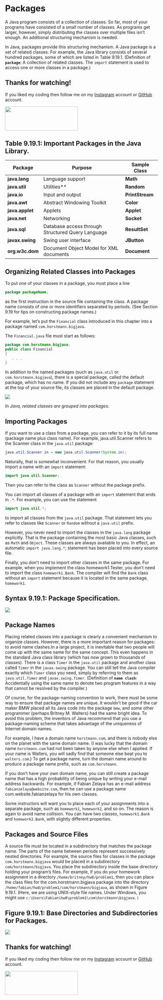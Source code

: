 # Packages
A Java program consists of a collection of classes. So far, most of your programs have consisted of a small number of classes. As programs get larger, however, simply distributing the classes over multiple files isn’t enough. An additional structuring mechanism is needed.

In Java, packages provide this structuring mechanism. A Java package is a set of related classes. For example, the Java library consists of several hundred packages, some of which are listed in Table 9.19.1. (Definition of **`package`**: A collection of related classes. The `import` statement is used to access one or more classes in a package.)




## Thanks for watching!

If you liked my coding then follow me on my [Instagram](https://www.instagram.com/fabianzelayahn/) account or [GitHub](https://github.com/fabianzelaya) account.

<img src="https://ucarecdn.com/d1a85e63-35f9-41d7-b758-ff05742057d1/GitHub_Black_Signature.png" width="240" height="79.63" />

## Table 9.19.1: Important Packages in the Java Library.
| Package | Purpose | Sample Class |
| --- | --- | --- |
| **java.lang** | Language support | **Math** |
| **java.util** | Utilities** | **Random** |
| **java.io** | Input and output | **PrintStream** |
| **java.awt** | Abstract Windowing Toolkit | **Color** |
| **java.applet** | Applets | **Applet** |
| **java.net** | Networking | **Socket** |
| **java.sql** | Database access through Structured Query Language | **ResultSet** |
| **javax.swing** | Swing user interface | **JButton** |
| **org.w3c.dom** | Document Object Model for XML documents	| **Document** |

## Organizing Related Classes into Packages
To put one of your classes in a package, you must place a line
```java
package packageName;
```
as the first instruction in the source file containing the class. A package name consists of one or more identifiers separated by periods. (See Section 9.19 for tips on constructing package names.)

For example, let’s put the `Financial` class introduced in this chapter into a package named `com.horstmann.bigjava.`

The `Financial.java` file must start as follows:
```java
package com.horstmann.bigjava;
public class Financial
{
   . . .
}
```
In addition to the named packages (such as `java.util` or `com.horstmann.bigjava`), there is a special package, called the default package, which has no name. If you did not include any `package` statement at the top of your source file, its classes are placed in the default package.

![](https://zytools.zybooks.com/zyAuthor/BigJavaLateObjects/3/IMAGES/embedded_image_1_b432dc99-b908-4a6a-bb3b-984f1707e451_JNVgKZGRsu2pYUjzCfDE.png)

_In Java, related classes are grouped into packages._

## Importing Packages
If you want to use a class from a package, you can refer to it by its full name (package name plus class name). For example, java.util.Scanner refers to the Scanner class in the `java.util` package:
```java
java.util.Scanner in = new java.util.Scanner(System.in);
```
Naturally, that is somewhat inconvenient. For that reason, you usually import a name with an `import` statement:
```java
import java.util.Scanner;
```
Then you can refer to the class as `Scanner` without the package prefix.

You can import all classes of a package with an `import` statement that ends in `.*`. For example, you can use the statement
```java
import java.util.*;
```
to import all classes from the `java.util` package. That statement lets you refer to classes like `Scanner` or `Random` without a `java.util` prefix.

However, you never need to import the classes in the `java.lang` package explicitly. That is the package containing the most basic Java classes, such as `Math` and `Object`. These classes are always available to you. In effect, an automatic `import java.lang.*`; statement has been placed into every source file.

Finally, you don’t need to import other classes in the same package. For example, when you implement the class homework1.Tester, you don’t need to import the class `homework1.Bank`. The compiler will find the `Bank` class without an `import` statement because it is located in the same package, `homework1`.

## Syntax 9.19.1: Package Specification.
![](https://zytools.zybooks.com/zyAuthor/BigJavaLateObjects/3/IMAGES/embedded_image_1_b0d65c89-7a5a-4668-9070-c944ef17dbe9_JNVgKZGRsu2pYUjzCfDE.png)

## Package Names
Placing related classes into a package is clearly a convenient mechanism to organize classes. However, there is a more important reason for packages: to avoid name clashes.In a large project, it is inevitable that two people will come up with the same name for the same concept. This even happens in the standard Java class library (which has now grown to thousands of classes). There is a class `Timer` in the `java.util` package and another class called `Timer` in the `javax.swing` package. You can still tell the Java compiler exactly which `Timer` class you need, simply by referring to them as `java.util.Timer` and `javax.swing.Timer`. (Definition of **`name clash`**: Accidentally using the same name to denote two program features in a way that cannot be resolved by the compiler.)

Of course, for the package-naming convention to work, there must be some way to ensure that package names are unique. It wouldn’t be good if the car maker BMW placed all its Java code into the package `bmw`, and some other programmer (perhaps Britney M. Walters) had the same bright idea. To avoid this problem, the inventors of Java recommend that you use a package-naming scheme that takes advantage of the uniqueness of Internet domain names.

For example, I have a domain name `horstmann.com`, and there is nobody else on the planet with the same domain name. (I was lucky that the domain name `horstmann.com` had not been taken by anyone else when I applied. If your name is Walters, you will sadly find that someone else beat you to `walters.com`.) To get a package name, turn the domain name around to produce a package name prefix, such as `com.horstmann`.

If you don’t have your own domain name, you can still create a package name that has a high probability of being unique by writing your e-mail address backwards. For example, if Fabian Zelaya has an e-mail address `fabianzelaya@website.com`, then he can use a package name com.website.fabianzelaya for his own classes.

Some instructors will want you to place each of your assignments into a separate package, such as `homework1`, `homework2`, and so on. The reason is again to avoid name collision. You can have two classes, `homework1.Bank` and `homework2.Bank`, with slightly different properties.

## Packages and Source Files
A source file must be located in a subdirectory that matches the package name. The parts of the name between periods represent successively nested directories. For example, the source files for classes in the package `com.horstmann.bigjava` would be placed in a subdirectory `com/horstmann/bigjava`. You place the subdirectory inside the base directory holding your program’s files. For example, if you do your homework assignment in a directory `/home/britney/hw8/problem1`, then you can place the class files for the com.horstmann.bigjava package into the directory `/home/fabian/hw8/problem1/com/horstmann/bigjava`, as shown in Figure 9.19.1. (Here, we are using UNIX-style file names. Under Windows, you might use `c:\Users\Fabian\hw8\problem1\com\horstmann\bigjava.)`

## Figure 9.19.1: Base Directories and Subdirectories for Packages.
![](https://zytools.zybooks.com/zyAuthor/BigJavaLateObjects/3/IMAGES/embedded_image_1_07c0fe00-2637-474a-b2ab-50453f815864_JNVgKZGRsu2pYUjzCfDE.png)



## Thanks for watching!

If you liked my coding then follow me on my [Instagram](https://www.instagram.com/fabianzelayahn/) account or [GitHub](https://github.com/fabianzelaya) account.

<img src="https://ucarecdn.com/d1a85e63-35f9-41d7-b758-ff05742057d1/GitHub_Black_Signature.png" width="240" height="79.63" />

